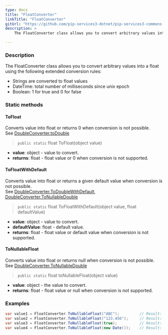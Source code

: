 ```yaml
---
type: docs
title: "FloatConverter"
linkTitle: "FloatConverter"
gitUrl: "https://github.com/pip-services3-dotnet/pip-services3-commons-dotnet"
description: > 
    The FloatConverter class allows you to convert arbitrary values into a float using extended conversion rules.

---
```


### Description
The FloatConverter class allows you to convert arbitrary values into a float using the following extended conversion rules:

- Strings are converted to float values
- DateTime: total number of milliseconds since unix epoсh  
- Boolean: 1 for true and 0 for false

### Static methods

#### ToFloat
Converts value into float or returns 0 when conversion is not possible.  
See [DoubleConverter.toDouble](../double_converter/#todouble)

> `public static` float ToFloat(object value)

- **value**: object - value to convert.
- **returns**: float - float value or 0 when conversion is not supported.

#### ToFloatWithDefault
Converts value into float or returns a given default value when conversion is not possible.  
See [DoubleConverter.ToDoubleWithDefault](../double_converter/#todoublewithdefault),  
[DoubleConverter.ToNullableDouble](../double_converter/#tonullabledouble)

> `public static` float ToFloatWithDefault(object value, float defaultValue)

- **value**: object - value to convert.
- **defaultValue**: float - default value.
- **returns**: float - float value or default value when conversion is not supported.

#### ToNullableFloat
Converts value into float or returns null when conversion is not possible.  
See [DoubleConverter.ToNullableDouble](../double_converter/#tonullabledouble)

> `public static` float toNullableFloat(object value)

- **value**: object - the value to convert.
- **returns**: float - float value or null when conversion is not supported.


### Examples

```cs
var value1 = FloatConverter.ToNullableFloat("ABC");         // Result: null
var value2 = FloatConverter.ToNullableFloat("123.456");     // Result: 123.456
var value3 = FloatConverter.ToNullableFloat(true);          // Result: 1
var value4 = FloatConverter.ToNullableFloat(new Date());    // Result: current milliseconds

```
